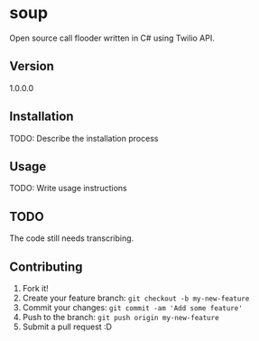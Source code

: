 # soup
Open source call flooder written in C# using Twilio API.

## Version 
1.0.0.0

## Installation

TODO: Describe the installation process

## Usage

TODO: Write usage instructions 

## TODO 

The code still needs transcribing.

## Contributing

1. Fork it!
2. Create your feature branch: `git checkout -b my-new-feature`
3. Commit your changes: `git commit -am 'Add some feature'`
4. Push to the branch: `git push origin my-new-feature`
5. Submit a pull request :D


